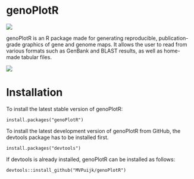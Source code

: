 # genoPlotR

<p align="left"><img src="https://genoplotr.r-forge.r-project.org/img/genoplotr_logo.png" /></p>

genoPlotR is an R package made for generating reproducible, publication-grade 
graphics of gene and genome maps. It allows the user to read from various 
formats such as GenBank and BLAST results, as well as home-made tabular files.

<p align="left"><img src="https://genoplotr.r-forge.r-project.org/img/barto_multiseg.png" /></p>

# Installation

To install the latest stable version of genoPlotR:

    install.packages("genoPlotR")

To install the latest development version of genoPlotR from GitHub, the 
devtools package has to be installed first.

    install.packages("devtools")
    
If devtools is already installed, genoPlotR can be installed as follows:

    devtools::install_github("MVPuijk/genoPlotR")

